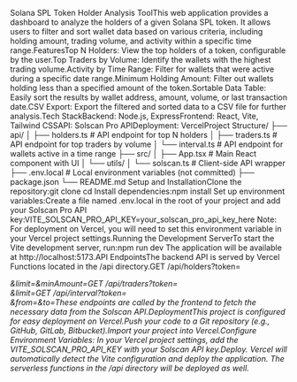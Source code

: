 Solana SPL Token Holder Analysis ToolThis web application provides a dashboard to analyze the holders of a given Solana SPL token. It allows users to filter and sort wallet data based on various criteria, including holding amount, trading volume, and activity within a specific time range.FeaturesTop N Holders: View the top holders of a token, configurable by the user.Top Traders by Volume: Identify the wallets with the highest trading volume.Activity by Time Range: Filter for wallets that were active during a specific date range.Minimum Holding Amount: Filter out wallets holding less than a specified amount of the token.Sortable Data Table: Easily sort the results by wallet address, amount, volume, or last transaction date.CSV Export: Export the filtered and sorted data to a CSV file for further analysis.Tech StackBackend: Node.js, ExpressFrontend: React, Vite, Tailwind CSSAPI: Solscan Pro APIDeployment: VercelProject Structure/
├── api/
│   ├── holders.ts       # API endpoint for top N holders
│   ├── traders.ts       # API endpoint for top traders by volume
│   └── interval.ts      # API endpoint for wallets active in a time range
├── src/
│   ├── App.tsx          # Main React component with UI
│   └── utils/
│       └── solscan.ts   # Client-side API wrapper
├── .env.local           # Local environment variables (not committed)
├── package.json
└── README.md
Setup and InstallationClone the repository:git clone <repository-url>
cd <repository-directory>
Install dependencies:npm install
Set up environment variables:Create a file named .env.local in the root of your project and add your Solscan Pro API key:VITE_SOLSCAN_PRO_API_KEY=your_solscan_pro_api_key_here
Note: For deployment on Vercel, you will need to set this environment variable in your Vercel project settings.Running the Development ServerTo start the Vite development server, run:npm run dev
The application will be available at http://localhost:5173.API EndpointsThe backend API is served by Vercel Functions located in the /api directory.GET /api/holders?token=<address>&limit=<n>&minAmount=<amount>GET /api/traders?token=<address>&limit=<n>GET /api/interval?token=<address>&from=<timestamp>&to=<timestamp>These endpoints are called by the frontend to fetch the necessary data from the Solscan API.DeploymentThis project is configured for easy deployment on Vercel.Push your code to a Git repository (e.g., GitHub, GitLab, Bitbucket).Import your project into Vercel.Configure Environment Variables: In your Vercel project settings, add the VITE_SOLSCAN_PRO_API_KEY with your Solscan API key.Deploy. Vercel will automatically detect the Vite configuration and deploy the application. The serverless functions in the /api directory will be deployed as well.
